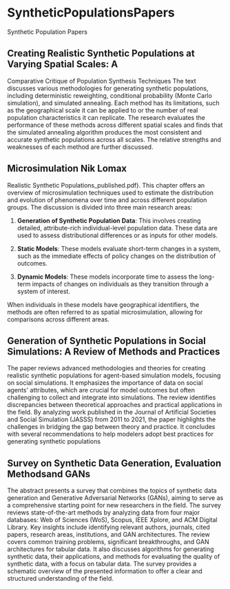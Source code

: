 # SyntheticPopulationsPapers
Synthetic Population Papers



## Creating Realistic Synthetic Populations at Varying Spatial Scales: A
Comparative Critique of Population Synthesis Techniques
The text discusses various methodologies for generating synthetic populations, including deterministic reweighting, conditional probability (Monte Carlo simulation), and simulated annealing. Each method has its limitations, such as the geographical scale it can be applied to or the number of real population characteristics it can replicate. The research evaluates the performance of these methods across different spatial scales and finds that the simulated annealing algorithm produces the most consistent and accurate synthetic populations across all scales. The relative strengths and weaknesses of each method are further discussed.


## Microsimulation Nik Lomax 
Realistic Synthetic Populations_published.pdf).
This chapter offers an overview of microsimulation techniques used to estimate the distribution and evolution of phenomena over time and across different population groups. The discussion is divided into three main research areas:

1. **Generation of Synthetic Population Data**: This involves creating detailed, attribute-rich individual-level population data. These data are used to assess distributional differences or as inputs for other models.

2. **Static Models**: These models evaluate short-term changes in a system, such as the immediate effects of policy changes on the distribution of outcomes.

3. **Dynamic Models**: These models incorporate time to assess the long-term impacts of changes on individuals as they transition through a system of interest.

When individuals in these models have geographical identifiers, the methods are often referred to as spatial microsimulation, allowing for comparisons across different areas.


## Generation of Synthetic Populations in Social Simulations: A Review of Methods and Practices
The paper reviews advanced methodologies and theories for creating realistic synthetic populations for agent-based simulation models, focusing on social simulations. It emphasizes the importance of data on social agents' attributes, which are crucial for model outcomes but often challenging to collect and integrate into simulations. The review identifies discrepancies between theoretical approaches and practical applications in the field. By analyzing work published in the Journal of Artificial Societies and Social Simulation (JASSS) from 2011 to 2021, the paper highlights the challenges in bridging the gap between theory and practice. It concludes with several recommendations to help modelers adopt best practices for generating synthetic populations


## Survey on Synthetic Data Generation, Evaluation Methodsand GANs
The abstract presents a survey that combines the topics of synthetic data generation and Generative Adversarial Networks (GANs), aiming to serve as a comprehensive starting point for new researchers in the field. The survey reviews state-of-the-art methods by analyzing data from four major databases: Web of Sciences (WoS), Scopus, IEEE Xplore, and ACM Digital Library. Key insights include identifying relevant authors, journals, cited papers, research areas, institutions, and GAN architectures. The review covers common training problems, significant breakthroughs, and GAN architectures for tabular data. It also discusses algorithms for generating synthetic data, their applications, and methods for evaluating the quality of synthetic data, with a focus on tabular data. The survey provides a schematic overview of the presented information to offer a clear and structured understanding of the field.
